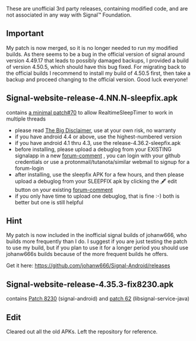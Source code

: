 These are unofficial 3rd party releases, containing modified code, and are not associated in any way with Signal&trade; Foundation.  

## Important

My patch is now merged, so it is no longer needed to run my modified builds. As there seems to be a bug in the official version of signal around version 4.49.17 that leads to possibly damaged backups,
I provided a build of version 4.50.5, which should have this bug fixed. For migrating back to the official builds I recommend to install my build of 4.50.5 first, then take a backup and proceed
changing to the official version. Good luck everyone!   


## Signal-website-release-4.NN.N-sleepfix.apk
contains [a minimal patch#70](https://github.com/signalapp/libsignal-service-java/pull/70) to allow RealtimeSleepTimer to work in multiple threads 

*  please read [The Big Disclaimer](https://community.signalusers.org/t/call-for-testing-fixing-realtimesleeptimer-to-work-in-concurrent-threads/7189), use at your own risk, no warranty 
*  if you have android 4.4 or above, use the highest-numbered version 
*  if you have android 4.1 thru 4.3, use the release-4.36.2-sleepfix.apk 
*  before installing, please upload a debuglog from your EXISTING signalapp in a new [forum-comment](https://community.signalusers.org/t/call-for-testing-fixing-realtimesleeptimer-to-work-in-concurrent-threads/7189) , you can login with your github credentials or use a protonmail/tutanota/similar webmail to signup for a forum-login 
*  after installing, use the sleepfix APK for a few hours, and then please upload a debuglog from your SLEEPFIX apk by clicking the :fountain_pen: edit button on your existing [forum-comment](https://community.signalusers.org/t/call-for-testing-fixing-realtimesleeptimer-to-work-in-concurrent-threads/7189) 
*  if you only have time to upload one debuglog, that is fine :-)  both is better but one is still helpful 

## Hint

My patch is now included in the inofficial signal builds of johanw666, who builds more frequently than I do. I suggest if you are just testing the patch to use my build, but if you plan to use it for a longer period you should use johanw666s builds because of the more frequent builds he offers.

Get it here: https://github.com/johanw666/Signal-Android/releases

## Signal-website-release-4.35.3-fix8230.apk
contains [Patch 8230](https://github.com/signalapp/signal-android/pull/8230) (signal-android) and [patch 62](https://github.com/signalapp/libsignal-service-java/pull/62) (libsignal-service-java)

## Edit
Cleared out all the old APKs. Left the repository for reference.
